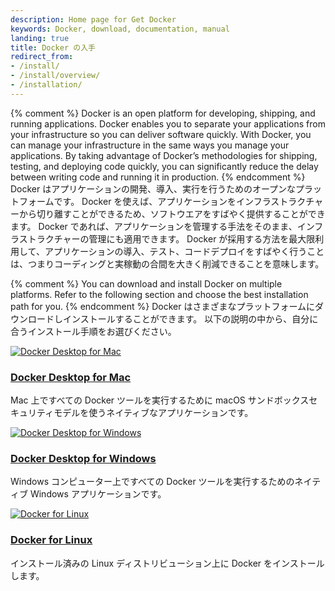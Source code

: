 ```yaml
---
description: Home page for Get Docker
keywords: Docker, download, documentation, manual
landing: true
title: Docker の入手
redirect_from:
- /install/
- /install/overview/
- /installation/
---
```



{% comment %}
Docker is an open platform for developing, shipping, and running applications.
Docker enables you to separate your applications from your infrastructure so you
can deliver software quickly. With Docker, you can manage your infrastructure in
the same ways you manage your applications. By taking advantage of Docker’s
methodologies for shipping, testing, and deploying code quickly, you can
significantly reduce the delay between writing code and running it in production.
{% endcomment %}
Docker はアプリケーションの開発、導入、実行を行うためのオープンなプラットフォームです。
Docker を使えば、アプリケーションをインフラストラクチャーから切り離すことができるため、ソフトウエアをすばやく提供することができます。
Docker であれば、アプリケーションを管理する手法をそのまま、インフラストラクチャーの管理にも適用できます。
Docker が採用する方法を最大限利用して、アプリケーションの導入、テスト、コードデプロイをすばやく行うことは、つまりコーディングと実稼動の合間を大きく削減できることを意味します。

{% comment %}
You can download and install Docker on multiple platforms. Refer to the following
section and choose the best installation path for you.
{% endcomment %}
Docker はさまざまなプラットフォームにダウンロードしインストールすることができます。
以下の説明の中から、自分に合うインストール手順をお選びください。

<div class="component-container">
    <!--start row-->
    <div class="row">
        <div class="col-sm-12 col-md-12 col-lg-4 block">
            <div class="component">
                <div class="component-icon">
                    <a href="{{ site.baseurl }}/docker-for-mac/install/"><img src="{{ site.baseurl }}/images/apple_48.svg" alt="Docker Desktop for Mac"></a>
                </div>
                <h3 id="docker-for-mac"><a href="{{ site.baseurl }}/docker-for-mac/install/">Docker Desktop for Mac</a></h3>
                <p>Mac 上ですべての Docker ツールを実行するために macOS サンドボックスセキュリティモデルを使うネイティブなアプリケーションです。</p>
            </div>
        </div>
        <div class="col-sm-12 col-md-12 col-lg-4 block">
            <div class="component">
                <div class="component-icon">
                    <a href="{{ site.baseurl }}/docker-for-windows/install/"><img src="{{ site.baseurl }}/images/windows_48.svg" alt="Docker Desktop for Windows"></a>
                </div>
                <h3 id="docker-for-windows/install/"><a href="{{ site.baseurl }}/docker-for-windows/install/">Docker Desktop for Windows</a></h3>
                <p>Windows コンピューター上ですべての Docker ツールを実行するためのネイティブ Windows アプリケーションです。</p>
            </div>
        </div>
        <div class="col-sm-12 col-md-12 col-lg-4 block">
            <div class="component">
                <div class="component-icon">
                    <a href="{{ site.baseurl }}/engine/install/"><img src="{{ site.baseurl }}/images/linux_48.svg" alt="Docker for Linux"></a>
                </div>
                <h3 id="docker-for-linux"><a href="{{ site.baseurl }}/engine/install/">Docker for Linux</a></h3>
                <p>インストール済みの Linux ディストリビューション上に Docker をインストールします。</p>
            </div>
        </div>
    </div>
</div>

